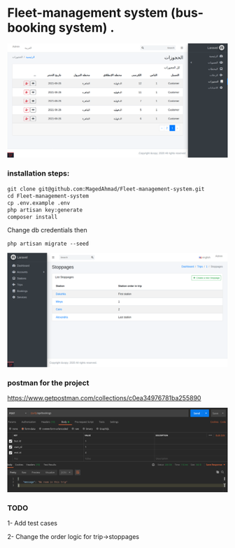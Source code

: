 # Fleet-management system (bus-booking system) .  

![bookings image](/public/images/bookings.png)

### installation steps:

```
git clone git@github.com:MagedAhmad/Fleet-management-system.git
cd Fleet-management-system
cp .env.example .env
php artisan key:generate
composer install
```
Change db credentials then

```
php artisan migrate --seed
```
![trip stoppages image](/public/images/trip_stoppages.png)

### postman for the project 
https://www.getpostman.com/collections/c0ea34976781ba255890

![postman image](/public/images/postman.png)

### TODO

1- Add test cases   

2- Change the order logic for trip->stoppages 


